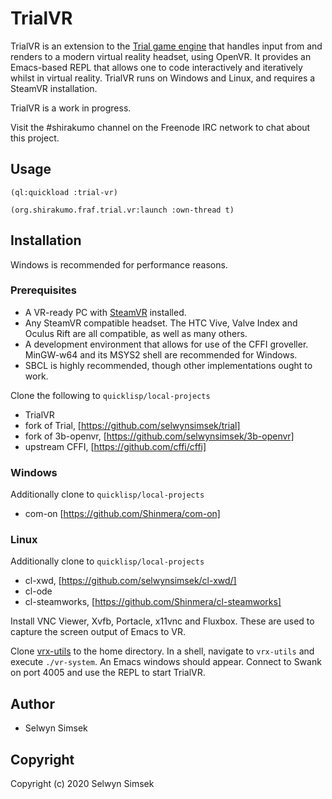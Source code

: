 # TrialVR
TrialVR is an extension to the [Trial game engine](https://github.com/Shirakumo/trial) that handles input from and renders to a modern virtual reality headset, using OpenVR. It provides an Emacs-based REPL that allows one to code interactively and iteratively whilst in virtual reality. TrialVR runs on Windows and Linux, and requires a SteamVR installation.

TrialVR is a work in progress.

Visit the #shirakumo channel on the Freenode IRC network to chat about this project.

## Usage
```(ql:quickload :trial-vr)```

```(org.shirakumo.fraf.trial.vr:launch :own-thread t)```

## Installation
Windows is recommended for performance reasons.

### Prerequisites
+ A VR-ready PC with [SteamVR](https://store.steampowered.com/app/250820/SteamVR/) installed.
+ Any SteamVR compatible headset. The HTC Vive, Valve Index and Oculus Rift are all compatible, as well as many others.
+ A development environment that allows for use of the CFFI groveller. MinGW-w64 and its MSYS2 shell are recommended for Windows.
+ SBCL is highly recommended, though other implementations ought to work.

Clone the following to `quicklisp/local-projects`
+ TrialVR
+ fork of Trial, [https://github.com/selwynsimsek/trial]
+ fork of 3b-openvr, [https://github.com/selwynsimsek/3b-openvr]
+ upstream CFFI, [https://github.com/cffi/cffi]

### Windows
Additionally clone to `quicklisp/local-projects`
+ com-on [https://github.com/Shinmera/com-on]


### Linux
Additionally clone to `quicklisp/local-projects`
+ cl-xwd, [https://github.com/selwynsimsek/cl-xwd/]
+ cl-ode
+ cl-steamworks, [https://github.com/Shinmera/cl-steamworks]

Install VNC Viewer, Xvfb, Portacle, x11vnc and Fluxbox. These are used to capture the screen output of Emacs to VR.

Clone [vrx-utils](https://github.com/selwynsimsek/vrx-utils) to the home directory.
In a shell, navigate to `vrx-utils` and execute `./vr-system`.
An Emacs windows should appear. Connect to Swank on port 4005 and use the REPL to start TrialVR.

## Author

* Selwyn Simsek

## Copyright

Copyright (c) 2020 Selwyn Simsek

